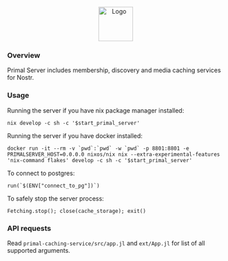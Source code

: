 <br />
<div align="center">
    <img src="https://primal.net/assets/logo_fire-409917ad.svg" alt="Logo" width="80" height="80">
</div>

### Overview

Primal Server includes membership, discovery and media caching services for Nostr.

### Usage

Running the server if you have nix package manager installed:

    nix develop -c sh -c '$start_primal_server'

Running the server if you have docker installed:

    docker run -it --rm -v `pwd`:`pwd` -w `pwd` -p 8801:8801 -e PRIMALSERVER_HOST=0.0.0.0 nixos/nix nix --extra-experimental-features 'nix-command flakes' develop -c sh -c '$start_primal_server' 

To connect to postgres:

    run(`$(ENV["connect_to_pg"])`)

To safely stop the server process:

    Fetching.stop(); close(cache_storage); exit()

### API requests

Read `primal-caching-service/src/app.jl` and `ext/App.jl` for list of all supported arguments.
